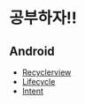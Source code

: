 # 공부하자!!

## Android
* [Recyclerview](./Android/RecyclerView.md)
* [Lifecycle](./Android/LifeCycle.md)
* [Intent](./Android/Intent.md)
